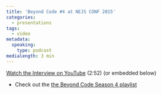 ```yaml
---
title: 'Beyond Code #4 at NEJS CONF 2015'
categories:
  - presentations
tags:
  - video
metadata:
  speaking:
    type: podcast
medialength: 3 min
---
```


[Watch the Interview on YouTube](https://www.youtube.com/watch?v=WokZgLqX_e8) (2:52) (or embedded below)

<div class="fullwidth"><youtube-lite-player @slug="WokZgLqX_e8" @label="{{ title }}"></youtube-lite-player></div>

* Check out the [the Beyond Code Season 4 playlist](https://www.youtube.com/watch?v=opJvhfyz-Fo&list=PLCzseuA9sYreUnA0HXg220O7eIr2NB1IY)
